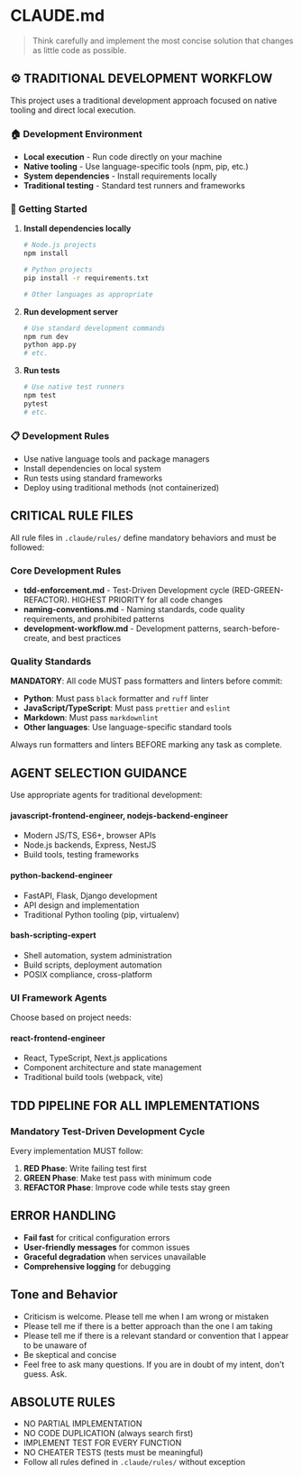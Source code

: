 # CLAUDE.md

> Think carefully and implement the most concise solution that changes as little code as possible.

## ⚙️ TRADITIONAL DEVELOPMENT WORKFLOW

This project uses a traditional development approach focused on native tooling and direct local execution.

### 🏠 Development Environment

- **Local execution** - Run code directly on your machine
- **Native tooling** - Use language-specific tools (npm, pip, etc.)
- **System dependencies** - Install requirements locally
- **Traditional testing** - Standard test runners and frameworks

### 🔧 Getting Started

1. **Install dependencies locally**
   ```bash
   # Node.js projects
   npm install
   
   # Python projects  
   pip install -r requirements.txt
   
   # Other languages as appropriate
   ```

2. **Run development server**
   ```bash
   # Use standard development commands
   npm run dev
   python app.py
   # etc.
   ```

3. **Run tests**
   ```bash
   # Use native test runners
   npm test
   pytest
   # etc.
   ```

### 📋 Development Rules

- Use native language tools and package managers
- Install dependencies on local system
- Run tests using standard frameworks
- Deploy using traditional methods (not containerized)

## CRITICAL RULE FILES

All rule files in `.claude/rules/` define mandatory behaviors and must be followed:

### Core Development Rules

- **tdd-enforcement.md** - Test-Driven Development cycle (RED-GREEN-REFACTOR). HIGHEST PRIORITY for all code changes
- **naming-conventions.md** - Naming standards, code quality requirements, and prohibited patterns
- **development-workflow.md** - Development patterns, search-before-create, and best practices

### Quality Standards

**MANDATORY**: All code MUST pass formatters and linters before commit:

- **Python**: Must pass `black` formatter and `ruff` linter
- **JavaScript/TypeScript**: Must pass `prettier` and `eslint`
- **Markdown**: Must pass `markdownlint`
- **Other languages**: Use language-specific standard tools

Always run formatters and linters BEFORE marking any task as complete.

## AGENT SELECTION GUIDANCE

Use appropriate agents for traditional development:

#### javascript-frontend-engineer, nodejs-backend-engineer
- Modern JS/TS, ES6+, browser APIs
- Node.js backends, Express, NestJS
- Build tools, testing frameworks

#### python-backend-engineer
- FastAPI, Flask, Django development
- API design and implementation
- Traditional Python tooling (pip, virtualenv)

#### bash-scripting-expert
- Shell automation, system administration
- Build scripts, deployment automation
- POSIX compliance, cross-platform

### UI Framework Agents

Choose based on project needs:

#### react-frontend-engineer
- React, TypeScript, Next.js applications
- Component architecture and state management
- Traditional build tools (webpack, vite)

## TDD PIPELINE FOR ALL IMPLEMENTATIONS

### Mandatory Test-Driven Development Cycle

Every implementation MUST follow:

1. **RED Phase**: Write failing test first
2. **GREEN Phase**: Make test pass with minimum code
3. **REFACTOR Phase**: Improve code while tests stay green

## ERROR HANDLING

- **Fail fast** for critical configuration errors
- **User-friendly messages** for common issues
- **Graceful degradation** when services unavailable
- **Comprehensive logging** for debugging

## Tone and Behavior

- Criticism is welcome. Please tell me when I am wrong or mistaken
- Please tell me if there is a better approach than the one I am taking
- Please tell me if there is a relevant standard or convention that I appear to be unaware of
- Be skeptical and concise
- Feel free to ask many questions. If you are in doubt of my intent, don't guess. Ask.

## ABSOLUTE RULES

- NO PARTIAL IMPLEMENTATION
- NO CODE DUPLICATION (always search first)
- IMPLEMENT TEST FOR EVERY FUNCTION
- NO CHEATER TESTS (tests must be meaningful)
- Follow all rules defined in `.claude/rules/` without exception